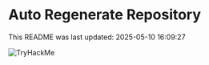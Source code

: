 # Auto Regenerate Repository

This README was last updated: 2025-05-10 16:09:27

 ![TryHackMe](https://tryhackme.com/badge/533634)